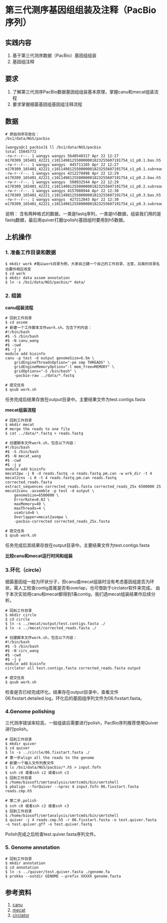# 第三代测序基因组组装及注释（PacBio序列）  

## 实践内容  
1. 基于第三代测序数据（PacBio）基因组组装  
2. 基因组注释  

## 要求  
1. 了解第三代测序PacBio数据基因组组装基本原理，掌握canu和mecat组装流程
2. 要求掌握细菌基因组基因组注释流程

## 数据  
```
# 原始测序存放在：
/bs1/data/NGS/pacbio

[wangys@c1 pacbio]$ ll /bs1/data/NGS/pacbio
total 15045772
-rw-r--r--. 1 wangys wangys 5640540317 Apr 22 12:27 m170309_165401_42221_c101149812550000001823255607191754_s1_p0.1.bax.h5
-rw-r--r--. 1 wangys wangys  445711165 Apr 22 12:27 m170309_165401_42221_c101149812550000001823255607191754_s1_p0.1.subreads.fastq
-rw-r--r--. 1 wangys wangys 4212270498 Apr 22 12:29 m170309_165401_42221_c101149812550000001823255607191754_s1_p0.2.bax.h5
-rw-r--r--. 1 wangys wangys  508932544 Apr 22 12:29 m170309_165401_42221_c101149812550000001823255607191754_s1_p0.2.subreads.fastq
-rw-r--r--. 1 wangys wangys 4157080944 Apr 22 12:30 m170309_165401_42221_c101149812550000001823255607191754_s1_p0.3.bax.h5
-rw-r--r--. 1 wangys wangys  427212843 Apr 22 12:30 m170309_165401_42221_c101149812550000001823255607191754_s1_p0.3.subreads.fastq
```

说明： 含有两种格式的数据，一类是fastq序列，一类是h5数据，组装我们用的是fastq数据，最后用quiver打磨(polish)基因组时要用到h5数据。

## 上机操作  

### 1. 准备工作目录和数据  

```
$ mkdir work #我以work目录为例，大家自己建一个自己的工作目录，注意，后面的目录名也要作相应改变
$ cd work
$ mkdir data assem annotation
$ ln -s /bs1/data/NGS/pacbio/* data/

```
### 2. 组装
**canu组装流程**

```
# 回到工作目录
$ cd assem
# 新建一个工作脚本文件work.sh，包含下列内容：
#!/bin/bash
#$ -S /bin/bash
#$ -N canu_wang
#$ -cwd
#$ -j y
module add bioinfo
canu -p test -d output genomeSize=6.5m \
	gridEngineThreadsOption="-pe smp THREADS" \
	gridEngineMemoryOption="-l mem_free=MEMORY" \
	gridOptions="-S /bin/bash" \
	-pacbio-raw ../data/*.fastq

# 提交任务
$ qsub work.sh
```
任务完成后结果存放在output目录中。主要结果文件为test.contigs.fasta

**mecat组装流程**
```
# 回到工作目录
$ mkdir mecat
# merge the reads to one file
$ cat ../data/*.fastq > reads.fastq

# 创建脚本文件work.sh，包含以下内容：
#!/bin/bash
#$ -S /bin/bash
#$ -N mecat_wang
#$ -cwd
#$ -j y
module add bioinfo
mecat2pw -j 0 -d reads.fastq -o reads.fastq.pm.can -w wrk_dir -t 4
mecat2cns -i 0 -t 4 reads.fastq.pm.can reads.fastq corrected_reads.fasta
extract_sequences corrected_reads.fasta corrected_reads_25x 6500000 25
mecat2canu -assemble -p test -d output \
	genomeSize=6500000 \
	ErrorRate=0.02 \
	maxMemory=40 \
	maxThreads=4 \
	useGrid=0 \
	Overlapper=mecat2asmpw \
	-pacbio-corrected corrected_reads_25x.fasta

# 提交任务
$ qsub work.sh
```
任务完成后其结果存放在output目录中。主要结果文件为test.contigs.fasta 

**比较canu和mecat运行时间和组装**

### 3.环化（circle）
细菌基因组一般为环状分子，但canu或mecat组装时没有考虑基因组是否为环状，需人工检查contig首尾是否有overlap，也可借助于circlator软件来完成。
由于本次实验用canu和mecat都得到1条contig，我们选mecat组装结果作后续分析。
```
# 回到工作目录
$ mkdir circle
$ cd circle
$ ln -s ../mecat/output/test.contigs.fasta ./
$ ln -s ../mecat/corrected_reads.fasta ./

# 创建脚本文件work.sh，包含以下内容：
#!/bin/bash
#$ -S /bin/bash
#$ -N circ_wang
#$ -cwd
#$ -j y
module add bioinfo
circlator all test.contigs.fasta corrected_reads.fasta output

# 提交任务
$ qsub work.sh
```
检查是否已经完成环化。结果存在output目录中，查看文件06.fixstart.detailed.log，环化后的基因组序列文件为06.fixstart.fasta。

### 4.Genome polishing
三代测序错误率较高，一般组装后需要进行polish，PacBio序列推荐使用Quiver进行polish。
```
# 回到工作目录
$ mkdir quiver
$ cd quiver
$ ln -s ../circle/06.fixstart.fasta ./
# 第一步align all the reads to the genome
# 新建一个输入文件列表文件
$ ls /bs1/data/NGS/pacbio/*.h5 > input.fofn
$ ssh c8 或者ssh c2 或者ssh c3
$ 回到工作目录
$ /home/biosoft/smrtanalysis/smrtcmds/bin/smrtshell 
$ pbalign --forQuiver --nproc 4 input.fofn 06.fixstart.fasta reads.cmp.h5

# 第二步,polish
$ ssh c8 或者ssh c2 或者ssh c3
$ 回到工作目录
$ /home/biosoft/smrtanalysis/smrtcmds/bin/smrtshell
$ quiver -j 4 reads.cmp.h5 -r 06.fixstart.fasta -o test.quiver.fasta  -o test.quiver.gff -o test.quiver.fastq
```
Polish完成之后检查test.quiver.fasta序列文件。

### 5. Genome annotation

```
# 回到工作目录
$ mkdir annotation
$ cd annotation
$ ln -s ../quiver/test.quiver.fasta ./genome.fa
$ prokka --outdir GENOME --prefix XXXXX genome.fasta
```

## 参考资料
1. [canu](https://github.com/marbl/canu)
2. [mecat](https://github.com/xiaochuanle/MECAT)
3. [circlator](https://github.com/sanger-pathogens/circlator)

